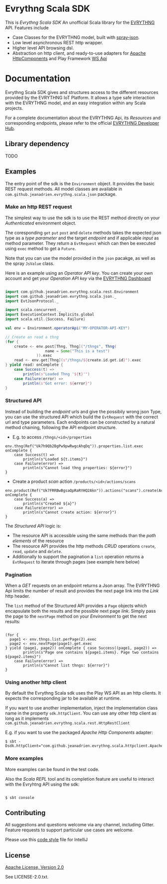 # Evrythng Scala SDK

This is *Evrythng Scala SDK*
An unofficial Scala library for the [EVRYTHNG](http://evrythng.com) API. Features include

* Case Classes for the EVRYTHNG model, built with [spray-json](https://github.com/spray/spray-json).
* Low level asynchronous REST http wrapper.
* Higher level API browsing dsl.
* Abstraction on http client, and ready-to-use adapters for [Apache HttpComponents](https://hc.apache.org/httpcomponents-client-ga/) 
and Play Framework [WS Api](https://www.playframework.com/documentation/2.5.x/ScalaWS)

# Documentation

Evrythng Scala SDK gives and structures access to the different resources provided by the EVRYTHNG IoT Platform.
It allows a type safe interaction with the EVRYTHNG model, and an easy integration within any Scala projects.

For a complete documentation about the EVRYTHNG Api, its _Resources_ and corresponding endpoints, please refer to 
the official [EVRYTHNG Developer Hub](https://developers.evrythng.com/).

## Library dependency

TODO

## Examples

The entry point of the sdk is the `Environment` object. It provides the basic REST request methods.
All model classes are available in `com.github.jeanadrien.evrythng.scala.json` package.

### Make an http REST request

The simplest way to use the sdk is to use the REST method directly on your _Authenticated_ environment object.

The coresponding `get` `put` `post` and `delete` methods takes the expected json type as a _type parameter_ and 
the target _endpoint_ and if applicable _input_ as method parameter. They return a `EvtRequest` which can then
be executed using `exec` method to get a `Future`.
 
Note that you can use the model provided in the `json` pacakge, as well as the spray `JsValue` class.

Here is an example using an _Operator API key_. You can create your own account and get your _Operation API key_
via the [EVRYTHNG Dashboard](https://dashboard.evrythng.com)


```scala

import com.github.jeanadrien.evrythng.scala.rest.Environment
import com.github.jeanadrien.evrythng.scala.json._
import EvtJsonProtocol._

import scala.concurrent._
import ExecutionContext.Implicits.global
import scala.util.{Success, Failure}

val env = Environment.operatorApi("MY-OPERATOR-API-KEY")

// Create an read a thng
(for {
    create <- env.post[Thng, Thng]("/thngs", Thng(
                  name = Some("This is a test")
              )).exec 
    read <- env.get[Thng](s"/thngs/${create.id.get.id}").exec
} yield read) onComplete {
    case Success(t) =>
        println(s"Loaded Thng '${t}'")
    case Failure(error) =>
        println(s"Got error: ${error}")    
}

```

### Structured API

Instead of building the _endpoint_ urls and give the possibily wrong json Type, 
you can use the structured API which build the `EvtRequest` with the correct url and type parameters. 
Each endpoints can be constructed by a natural method chaining, following the API endpoint structure.
 
* E.g. to access `/thngs/<id>/properties`

```
env.thng(Ref("Uk7h9Qb2BgPw9pwRwgcAhqDq")).properties.list.exec onComplete {
    case Success(t) =>
        println(s"Loaded ${t.items}")
    case Failure(error) =>
        println(s"Cannot load thng properties: ${error}")    
}
```

* Create a product _scan_ action `/products/<id>/actions/scans`

```
env.product(Ref("Uk7FRRBwBgsaQpRaRYHQ2Akn")).actions("scans").create(Action()).exec onComplete {
    case Success(a) =>
        println(s"Created ${a}")
    case Failure(error) =>
        println(s"Cannot create action: ${error}")    
}
```

The _Structured API_ logic is:

* The resource API is accessible using the same methods than the _path elements_ of the resource
* The resource API provides the http methods _CRUD_ operations `create`, `read`, `update` and `delete`. 
* Additionally to support the pagination a `list` operation returns a `EvtRequest` to iterate through pages 
(see example here below)

### Pagination

When a _GET_ requests on an endpoint returns a Json array. The EVRYTHNG Api limits the number of result and provides
the next page link into the _Link_ http header.

The `list` method of the Structured API provides a `Page` objects which encapsulate both the results and the possible
next page _link_. Simply pass the page to the `nextPage` method on your _Environment_ to get the next results:
 
```

(for {
  page1 <- env.thngs.list.perPage(2).exec
  page2 <- env.nextPage(page1).get.exec
} yield (page1, page2)) onComplete { case Success((page1, page2)) =>
        println(s"Page one contains ${page1.items}. Page two contains ${page2.items}")
    case Failure(error) =>
        println(s"Cannot list thngs: ${error}") 
}

```

### Using another http client

By default the Evrythng Scala sdk uses the Play WS API as an http clients. It expects the corresponding jar to be available
 at runtime. 
 
If you want to use another implementation, inject the implementation class name in the property
 `sdk.httpClient`. You can use any other http client as long as it implements 
 `com.github.jeanadrien.evrythng.scala.rest.HttpRestClient`

E.g. if you want to use the packaged _Apache Http Components_ adapter:

```
$ sbt -Dsdk.httpClient="com.github.jeanadrien.evrythng.scala.httpclient.ApacheHttpClient"
```

### More examples

More examples can be found in the test code.

Also the _Scala REPL_ tool and its completion feature are useful to interact with the Evryhtng API using the sdk:

```console

$ sbt console

```

## Contributing

All suggestions and questions welcome via any channel, including Gitter.
Feature requests to support particular use cases are welcome.

Please use this [code style](evrythng-scala-sdk.xml) file for IntelliJ

## License

[Apache License, Version 2.0](http://www.apache.org/licenses/LICENSE-2.0)

See LICENSE-2.0.txt.
